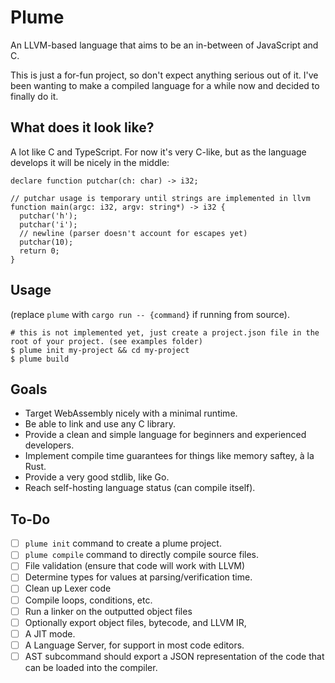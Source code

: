 # Plume
An LLVM-based language that aims to be an in-between of JavaScript and C.

This is just a for-fun project, so don't expect anything serious out of it. I've been wanting to make a compiled language for a while now and decided to finally do it.

## What does it look like?
A lot like C and TypeScript. For now it's very C-like, but as the language develops it will be nicely in the middle:

```plume
declare function putchar(ch: char) -> i32;

// putchar usage is temporary until strings are implemented in llvm
function main(argc: i32, argv: string*) -> i32 {
  putchar('h');
  putchar('i');
  // newline (parser doesn't account for escapes yet)
  putchar(10); 
  return 0;
}
```

## Usage
(replace `plume` with `cargo run -- {command}` if running from source).
``` shell
# this is not implemented yet, just create a project.json file in the root of your project. (see examples folder)
$ plume init my-project && cd my-project
$ plume build
```

## Goals
- Target WebAssembly nicely with a minimal runtime.
- Be able to link and use any C library.
- Provide a clean and simple language for beginners and experienced developers.
- Implement compile time guarantees for things like memory saftey, à la Rust.
- Provide a very good stdlib, like Go.
- Reach self-hosting language status (can compile itself).

## To-Do
- [ ] `plume init` command to create a plume project.
- [ ] `plume compile` command to directly compile source files.
- [ ] File validation (ensure that code will work with LLVM)
- [ ] Determine types for values at parsing/verification time.
- [ ] Clean up Lexer code
- [ ] Compile loops, conditions, etc.
- [ ] Run a linker on the outputted object files
- [ ] Optionally export object files, bytecode, and LLVM IR,
- [ ] A JIT mode.
- [ ] A Language Server, for support in most code editors.
- [ ] AST subcommand should export a JSON representation of the code that can be loaded into the compiler.
